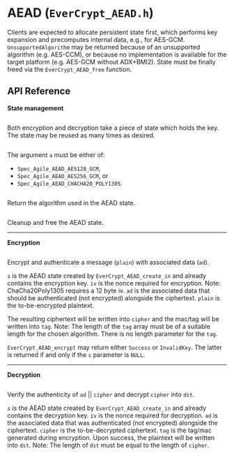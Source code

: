 # AEAD (``EverCrypt_AEAD.h``)

Clients are expected to allocate persistent state first, which performs key expansion and precomputes internal data, e.g., for AES-GCM.
`UnsupportedAlgorithm` may be returned because of an unsupported algorithm (e.g. AES-CCM), or because no implementation is available for the target platform (e.g. AES-GCM without ADX+BMI2).
State must be finally freed via the `EverCrypt_AEAD_free` function.

## API Reference

**State management**

```{doxygentypedef} EverCrypt_AEAD_state_s
```

Both encryption and decryption take a piece of state which holds the key.
The state may be reused as many times as desired.

```{doxygenfunction} EverCrypt_AEAD_create_in
```

The argument `a` must be either of:
* `Spec_Agile_AEAD_AES128_GCM`,
* `Spec_Agile_AEAD_AES256_GCM`, or
* `Spec_Agile_AEAD_CHACHA20_POLY1305`.

```{doxygenfunction} EverCrypt_AEAD_alg_of_state
```

Return the algorithm used in the AEAD state.

```{doxygenfunction} EverCrypt_AEAD_free
```

Cleanup and free the AEAD state.

--------------------------------------------------------------------------------

**Encryption**

```{doxygenfunction} EverCrypt_AEAD_encrypt
```

Encrypt and authenticate a message (`plain`) with associated data (`ad`).

`s` is the AEAD state created by `EverCrypt_AEAD_create_in` and already contains the encryption key.
`iv` is the nonce required for encryption.
Note: ChaCha20Poly1305 requires a 12 byte iv.
`ad` is the associated data that should be authenticated (not encrypted) alongside the ciphertext.
`plain` is the to-be-encrypted plaintext.

The resulting ciphertext will be written into `cipher` and the mac/tag will be written into `tag`.
Note: The length of the `tag` array must be of a suitable length for the chosen algorithm.
There is no length parameter for the `tag`.

`EverCrypt_AEAD_encrypt` may return either `Success` or `InvalidKey`.
The latter is returned if and only if the `s` parameter is `NULL`.

<!--
```{doxygenfunction} EverCrypt_Chacha20Poly1305_aead_encrypt
```

```{doxygenfunction} EverCrypt_AEAD_encrypt_expand
```

```{doxygenfunction} EverCrypt_AEAD_encrypt_expand_aes128_gcm
```

```{doxygenfunction} EverCrypt_AEAD_encrypt_expand_aes256_gcm
```

```{doxygenfunction} EverCrypt_AEAD_encrypt_expand_chacha20_poly1305
```
-->

--------------------------------------------------------------------------------

**Decryption**

```{doxygenfunction} EverCrypt_AEAD_decrypt
```

Verify the authenticity of `ad` || `cipher` and decrypt `cipher` into `dst`.

`s` is the AEAD state created by `EverCrypt_AEAD_create_in` and already contains the decryption key.
`iv` is the nonce required for decryption.
`ad` is the associated data that was authenticated (not encrypted) alongside the ciphertext.
`cipher` is the to-be-decrypted ciphertext.
`tag` is the tag/mac generated during encryption.
Upon success, the plaintext will be written into `dst`.
Note: The length of `dst` must be equal to the length of `cipher`.

<!--
```{doxygenfunction} EverCrypt_Chacha20Poly1305_aead_decrypt
```

```{doxygenfunction} EverCrypt_AEAD_decrypt_expand
```

```{doxygenfunction} EverCrypt_AEAD_decrypt_expand_aes128_gcm
```

```{doxygenfunction} EverCrypt_AEAD_decrypt_expand_aes256_gcm
```

```{doxygenfunction} EverCrypt_AEAD_decrypt_expand_chacha20_poly1305
```
-->

